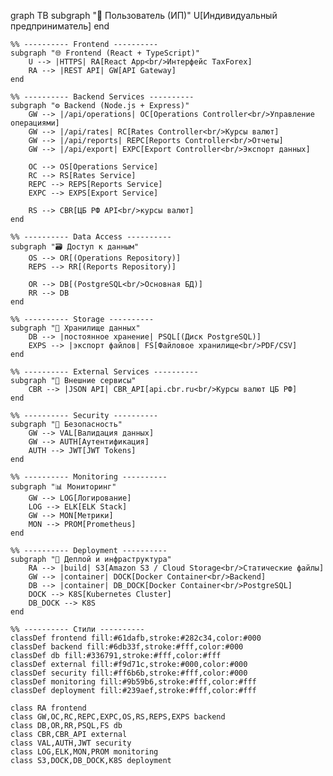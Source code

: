 graph TB
    subgraph "👤 Пользователь (ИП)"
        U[Индивидуальный предприниматель]
    end

    %% ---------- Frontend ----------
    subgraph "🌐 Frontend (React + TypeScript)"
        U --> |HTTPS| RA[React App<br/>Интерфейс TaxForex]
        RA --> |REST API| GW[API Gateway]
    end

    %% ---------- Backend Services ----------
    subgraph "⚙️ Backend (Node.js + Express)"
        GW --> |/api/operations| OC[Operations Controller<br/>Управление операциями]
        GW --> |/api/rates| RC[Rates Controller<br/>Курсы валют]
        GW --> |/api/reports| REPC[Reports Controller<br/>Отчеты]
        GW --> |/api/export| EXPC[Export Controller<br/>Экспорт данных]
        
        OC --> OS[Operations Service]
        RC --> RS[Rates Service]
        REPC --> REPS[Reports Service]
        EXPC --> EXPS[Export Service]
        
        RS --> CBR[ЦБ РФ API<br/>курсы валют]
    end

    %% ---------- Data Access ----------
    subgraph "🗃️ Доступ к данным"
        OS --> OR[(Operations Repository)]
        REPS --> RR[(Reports Repository)]
        
        OR --> DB[(PostgreSQL<br/>Основная БД)]
        RR --> DB
    end

    %% ---------- Storage ----------
    subgraph "💾 Хранилище данных"
        DB --> |постоянное хранение| PSQL[(Диск PostgreSQL)]
        EXPS --> |экспорт файлов| FS[Файловое хранилище<br/>PDF/CSV]
    end

    %% ---------- External Services ----------
    subgraph "📡 Внешние сервисы"
        CBR --> |JSON API| CBR_API[api.cbr.ru<br/>Курсы валют ЦБ РФ]
    end

    %% ---------- Security ----------
    subgraph "🔐 Безопасность"
        GW --> VAL[Валидация данных]
        GW --> AUTH[Аутентификация]
        AUTH --> JWT[JWT Tokens]
    end

    %% ---------- Monitoring ----------
    subgraph "📊 Мониторинг"
        GW --> LOG[Логирование]
        LOG --> ELK[ELK Stack]
        GW --> MON[Метрики]
        MON --> PROM[Prometheus]
    end

    %% ---------- Deployment ----------
    subgraph "🐳 Деплой и инфраструктура"
        RA --> |build| S3[Amazon S3 / Cloud Storage<br/>Статические файлы]
        GW --> |container| DOCK[Docker Container<br/>Backend]
        DB --> |container| DB_DOCK[Docker Container<br/>PostgreSQL]
        DOCK --> K8S[Kubernetes Cluster]
        DB_DOCK --> K8S
    end

    %% ---------- Стили ----------
    classDef frontend fill:#61dafb,stroke:#282c34,color:#000
    classDef backend fill:#6db33f,stroke:#fff,color:#000
    classDef db fill:#336791,stroke:#fff,color:#fff
    classDef external fill:#f9d71c,stroke:#000,color:#000
    classDef security fill:#ff6b6b,stroke:#fff,color:#000
    classDef monitoring fill:#9b59b6,stroke:#fff,color:#fff
    classDef deployment fill:#239aef,stroke:#fff,color:#fff

    class RA frontend
    class GW,OC,RC,REPC,EXPC,OS,RS,REPS,EXPS backend
    class DB,OR,RR,PSQL,FS db
    class CBR,CBR_API external
    class VAL,AUTH,JWT security
    class LOG,ELK,MON,PROM monitoring
    class S3,DOCK,DB_DOCK,K8S deployment
